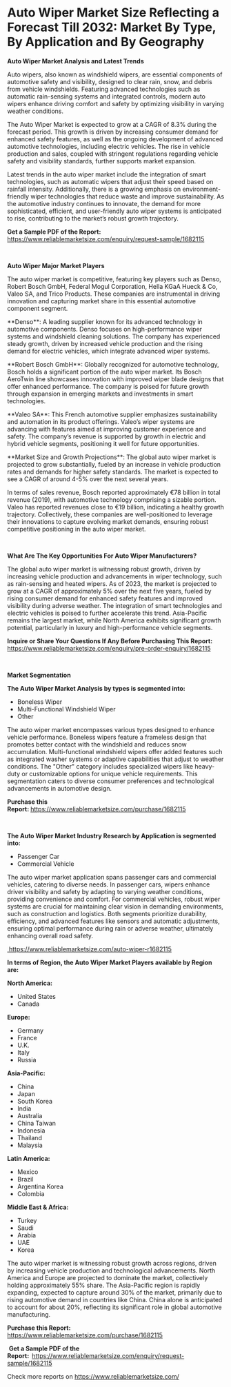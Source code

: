 <p><h1>Auto Wiper Market Size Reflecting a Forecast Till 2032: Market By Type, By Application and By Geography</h1></p><p><strong>Auto Wiper Market Analysis and Latest Trends</strong></p>
<p><p>Auto wipers, also known as windshield wipers, are essential components of automotive safety and visibility, designed to clear rain, snow, and debris from vehicle windshields. Featuring advanced technologies such as automatic rain-sensing systems and integrated controls, modern auto wipers enhance driving comfort and safety by optimizing visibility in varying weather conditions.</p><p>The Auto Wiper Market is expected to grow at a CAGR of 8.3% during the forecast period. This growth is driven by increasing consumer demand for enhanced safety features, as well as the ongoing development of advanced automotive technologies, including electric vehicles. The rise in vehicle production and sales, coupled with stringent regulations regarding vehicle safety and visibility standards, further supports market expansion.</p><p>Latest trends in the auto wiper market include the integration of smart technologies, such as automatic wipers that adjust their speed based on rainfall intensity. Additionally, there is a growing emphasis on environment-friendly wiper technologies that reduce waste and improve sustainability. As the automotive industry continues to innovate, the demand for more sophisticated, efficient, and user-friendly auto wiper systems is anticipated to rise, contributing to the market’s robust growth trajectory.</p></p>
<p><strong>Get a Sample PDF of the Report:&nbsp;</strong> <a href="https://www.reliablemarketsize.com/enquiry/request-sample/1682115?utm_campaign=3516&utm_medium=2&utm_source=Github&utm_content=ia&utm_term=24032025&utm_id=auto-wiper">https://www.reliablemarketsize.com/enquiry/request-sample/1682115</a></p>
<p>&nbsp;</p>
<p><strong>Auto Wiper Major Market Players</strong></p>
<p><p>The auto wiper market is competitive, featuring key players such as Denso, Robert Bosch GmbH, Federal Mogul Corporation, Hella KGaA Hueck & Co, Valeo SA, and Trico Products. These companies are instrumental in driving innovation and capturing market share in this essential automotive component segment.</p><p>**Denso**: A leading supplier known for its advanced technology in automotive components. Denso focuses on high-performance wiper systems and windshield cleaning solutions. The company has experienced steady growth, driven by increased vehicle production and the rising demand for electric vehicles, which integrate advanced wiper systems.</p><p>**Robert Bosch GmbH**: Globally recognized for automotive technology, Bosch holds a significant portion of the auto wiper market. Its Bosch AeroTwin line showcases innovation with improved wiper blade designs that offer enhanced performance. The company is poised for future growth through expansion in emerging markets and investments in smart technologies.</p><p>**Valeo SA**: This French automotive supplier emphasizes sustainability and automation in its product offerings. Valeo’s wiper systems are advancing with features aimed at improving customer experience and safety. The company’s revenue is supported by growth in electric and hybrid vehicle segments, positioning it well for future opportunities.</p><p>**Market Size and Growth Projections**: The global auto wiper market is projected to grow substantially, fueled by an increase in vehicle production rates and demands for higher safety standards. The market is expected to see a CAGR of around 4-5% over the next several years.</p><p>In terms of sales revenue, Bosch reported approximately €78 billion in total revenue (2019), with automotive technology comprising a sizable portion. Valeo has reported revenues close to €19 billion, indicating a healthy growth trajectory. Collectively, these companies are well-positioned to leverage their innovations to capture evolving market demands, ensuring robust competitive positioning in the auto wiper market.</p></p>
<p>&nbsp;</p>
<p><strong>What Are The Key Opportunities For Auto Wiper Manufacturers?</strong></p>
<p><p>The global auto wiper market is witnessing robust growth, driven by increasing vehicle production and advancements in wiper technology, such as rain-sensing and heated wipers. As of 2023, the market is projected to grow at a CAGR of approximately 5% over the next five years, fueled by rising consumer demand for enhanced safety features and improved visibility during adverse weather. The integration of smart technologies and electric vehicles is poised to further accelerate this trend. Asia-Pacific remains the largest market, while North America exhibits significant growth potential, particularly in luxury and high-performance vehicle segments.</p></p>
<p><strong>Inquire or Share Your Questions If Any Before Purchasing This Report:</strong> <a href="https://www.reliablemarketsize.com/enquiry/pre-order-enquiry/1682115?utm_campaign=3516&utm_medium=2&utm_source=Github&utm_content=ia&utm_term=24032025&utm_id=auto-wiper">https://www.reliablemarketsize.com/enquiry/pre-order-enquiry/1682115</a></p>
<p>&nbsp;</p>
<p><strong>Market Segmentation</strong></p>
<p><strong>The Auto Wiper Market Analysis by types is segmented into:</strong></p>
<p><ul><li>Boneless Wiper</li><li>Multi-Functional Windshield Wiper</li><li>Other</li></ul></p>
<p><p>The auto wiper market encompasses various types designed to enhance vehicle performance. Boneless wipers feature a frameless design that promotes better contact with the windshield and reduces snow accumulation. Multi-functional windshield wipers offer added features such as integrated washer systems or adaptive capabilities that adjust to weather conditions. The "Other" category includes specialized wipers like heavy-duty or customizable options for unique vehicle requirements. This segmentation caters to diverse consumer preferences and technological advancements in automotive design.</p></p>
<p><strong>Purchase this Report:&nbsp;</strong><a href="https://www.reliablemarketsize.com/purchase/1682115?utm_campaign=3516&utm_medium=2&utm_source=Github&utm_content=ia&utm_term=24032025&utm_id=auto-wiper">https://www.reliablemarketsize.com/purchase/1682115</a></p>
<p>&nbsp;</p>
<p><strong>The Auto Wiper Market Industry Research by Application is segmented into:</strong></p>
<p><ul><li>Passenger Car</li><li>Commercial Vehicle</li></ul></p>
<p><p>The auto wiper market application spans passenger cars and commercial vehicles, catering to diverse needs. In passenger cars, wipers enhance driver visibility and safety by adapting to varying weather conditions, providing convenience and comfort. For commercial vehicles, robust wiper systems are crucial for maintaining clear vision in demanding environments, such as construction and logistics. Both segments prioritize durability, efficiency, and advanced features like sensors and automatic adjustments, ensuring optimal performance during rain or adverse weather, ultimately enhancing overall road safety.</p></p>
<p><a href="https://www.reliablemarketsize.com/auto-wiper-r1682115?utm_campaign=3516&utm_medium=2&utm_source=Github&utm_content=ia&utm_term=24032025&utm_id=auto-wiper">&nbsp;https://www.reliablemarketsize.com/auto-wiper-r1682115</a></p>
<p><strong>In terms of Region, the Auto Wiper Market Players available by Region are:</strong></p>
<p>
    <p> <strong> North America: </strong>
        <ul>
            <li>United States</li>
            <li>Canada</li>
        </ul>
        </p> 
    <p> <strong> Europe: </strong>
        <ul>
            <li>Germany</li>
            <li>France</li>
            <li>U.K.</li>
            <li>Italy</li>
            <li>Russia</li>
        </ul>
        </p> 
    <p> <strong> Asia-Pacific: </strong>
        <ul>
            <li>China</li>
            <li>Japan</li>
            <li>South Korea</li>
            <li>India</li>
            <li>Australia</li>
            <li>China Taiwan</li>
            <li>Indonesia</li>
            <li>Thailand</li>
            <li>Malaysia</li>
        </ul>
        </p> 
    <p> <strong> Latin America: </strong>
        <ul>
            <li>Mexico</li>
            <li>Brazil</li>
            <li>Argentina Korea</li>
            <li>Colombia</li>
        </ul>
        </p> 
    <p> <strong> Middle East & Africa: </strong>
        <ul>
            <li>Turkey</li>
            <li>Saudi</li>
            <li>Arabia</li>
            <li>UAE</li>
            <li>Korea</li>
        </ul>
    </p>
    </p>
<p><p>The auto wiper market is witnessing robust growth across regions, driven by increasing vehicle production and technological advancements. North America and Europe are projected to dominate the market, collectively holding approximately 55% share. The Asia-Pacific region is rapidly expanding, expected to capture around 30% of the market, primarily due to rising automotive demand in countries like China. China alone is anticipated to account for about 20%, reflecting its significant role in global automotive manufacturing.</p></p>
<p><strong>Purchase this Report: </strong><a href="https://www.reliablemarketsize.com/purchase/1682115?utm_campaign=3516&utm_medium=2&utm_source=Github&utm_content=ia&utm_term=24032025&utm_id=auto-wiper">https://www.reliablemarketsize.com/purchase/1682115</a></p>
<p>&nbsp;<strong>Get a Sample PDF of the Report:&nbsp;&nbsp;</strong><a href="https://www.reliablemarketsize.com/enquiry/request-sample/1682115?utm_campaign=3516&utm_medium=2&utm_source=Github&utm_content=ia&utm_term=24032025&utm_id=auto-wiper">https://www.reliablemarketsize.com/enquiry/request-sample/1682115</a></p>
<p><strong></strong></p>
<p>Check more reports on <a href="https://www.reliablemarketsize.com/?utm_campaign=3516&utm_medium=2&utm_source=Github&utm_content=ia&utm_term=24032025&utm_id=auto-wiper">https://www.reliablemarketsize.com/</a></p>